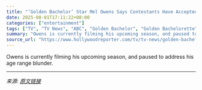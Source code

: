 ```yaml
---
title: "‘Golden Bachelor’ Star Mel Owens Says Contestants Have Accepted His Apology After Age Comments"
date: 2025-08-01T17:11:22+08:00
categories: ["entertainment"]
tags: ["TV", "TV News", "ABC", "Golden Bachelor", "Golden Bachelorette", "The Bachelor", "The Bachelorette"]
summary: "Owens is currently filming his upcoming season, and paused to address his age range blunder."
source_url: "https://www.hollywoodreporter.com/tv/tv-news/golden-bachelor-mel-owens-age-comments-apology-1236335843/"
---
```


Owens is currently filming his upcoming season, and paused to address his age range blunder.

---

*来源: [原文链接](https://www.hollywoodreporter.com/tv/tv-news/golden-bachelor-mel-owens-age-comments-apology-1236335843/)*

